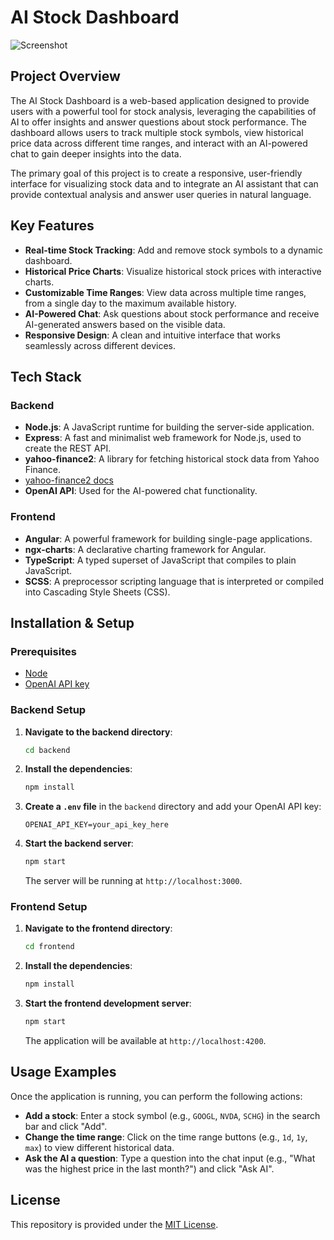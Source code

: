 # AI Stock Dashboard

![Screenshot](https://imgur.com/a/IoNahP7)

## Project Overview

The AI Stock Dashboard is a web-based application designed to provide users with a powerful tool for stock analysis, leveraging the capabilities of AI to offer insights and answer questions about stock performance. The dashboard allows users to track multiple stock symbols, view historical price data across different time ranges, and interact with an AI-powered chat to gain deeper insights into the data.

The primary goal of this project is to create a responsive, user-friendly interface for visualizing stock data and to integrate an AI assistant that can provide contextual analysis and answer user queries in natural language.

## Key Features

*   **Real-time Stock Tracking**: Add and remove stock symbols to a dynamic dashboard.
*   **Historical Price Charts**: Visualize historical stock prices with interactive charts.
*   **Customizable Time Ranges**: View data across multiple time ranges, from a single day to the maximum available history.
*   **AI-Powered Chat**: Ask questions about stock performance and receive AI-generated answers based on the visible data.
*   **Responsive Design**: A clean and intuitive interface that works seamlessly across different devices.

## Tech Stack

### Backend

*   **Node.js**: A JavaScript runtime for building the server-side application.
*   **Express**: A fast and minimalist web framework for Node.js, used to create the REST API.
*   **yahoo-finance2**: A library for fetching historical stock data from Yahoo Finance.
*   [yahoo-finance2 docs](https://github.com/gadicc/node-yahoo-finance2/blob/devel/docs/modules/chart.md)
*   **OpenAI API**: Used for the AI-powered chat functionality.

### Frontend

*   **Angular**: A powerful framework for building single-page applications.
*   **ngx-charts**: A declarative charting framework for Angular.
*   **TypeScript**: A typed superset of JavaScript that compiles to plain JavaScript.
*   **SCSS**: A preprocessor scripting language that is interpreted or compiled into Cascading Style Sheets (CSS).

## Installation & Setup

### Prerequisites

*   [Node](https://nodejs.org/)
*   [OpenAI API key](https://platform.openai.com/settings/organization/api-keys)

### Backend Setup

1.  **Navigate to the backend directory**:
    ```bash
    cd backend
    ```

2.  **Install the dependencies**:
    ```bash
    npm install
    ```

3.  **Create a `.env` file** in the `backend` directory and add your OpenAI API key:
    ```
    OPENAI_API_KEY=your_api_key_here
    ```

4.  **Start the backend server**:
    ```bash
    npm start
    ```
    The server will be running at `http://localhost:3000`.

### Frontend Setup

1.  **Navigate to the frontend directory**:
    ```bash
    cd frontend
    ```

2.  **Install the dependencies**:
    ```bash
    npm install
    ```

3.  **Start the frontend development server**:
    ```bash
    npm start
    ```
    The application will be available at `http://localhost:4200`.

## Usage Examples

Once the application is running, you can perform the following actions:

*   **Add a stock**: Enter a stock symbol (e.g., `GOOGL`, `NVDA`, `SCHG`) in the search bar and click "Add".
*   **Change the time range**: Click on the time range buttons (e.g., `1d`, `1y`, `max`) to view different historical data.
*   **Ask the AI a question**: Type a question into the chat input (e.g., "What was the highest price in the last month?") and click "Ask AI".

## License
This repository is provided under the [MIT License](LICENSE).